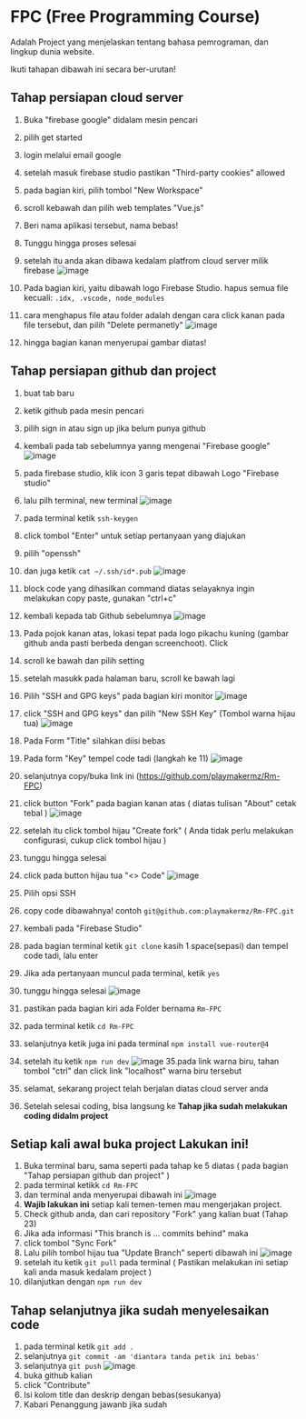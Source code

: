 # FPC (Free Programming Course)

Adalah Project yang menjelaskan tentang bahasa pemrograman, dan lingkup dunia website.

Ikuti tahapan dibawah ini secara ber-urutan!

## Tahap persiapan cloud server

1. Buka "firebase google" didalam mesin pencari
2. pilih get started
3. login melalui email google
4. setelah masuk firebase studio pastikan "Third-party cookies" allowed
5. pada bagian kiri, pilih tombol "New Workspace"
6. scroll kebawah dan pilih web templates "Vue.js"
7. Beri nama aplikasi tersebut, nama bebas!
8. Tunggu hingga proses selesai
9. setelah itu anda akan dibawa kedalam platfrom cloud server milik firebase
![image](https://github.com/user-attachments/assets/571f7ebe-e448-48bf-8065-483b481bff6e)

11. Pada bagian kiri, yaitu dibawah logo Firebase Studio. hapus semua file kecuali: `.idx, .vscode, node_modules`
12. cara menghapus file atau folder adalah dengan cara click kanan pada file tersebut, dan pilih "Delete permanetly"
![image](https://github.com/user-attachments/assets/2bc981ab-a052-45c8-b867-9ee02dcabfa8)
13. hingga bagian kanan menyerupai gambar diatas!

## Tahap persiapan github dan project
1. buat tab baru
1. ketik github pada mesin pencari
2. pilih sign in atau sign up jika belum punya github
3. kembali pada tab sebelumnya yanng mengenai "Firebase google"
![image](https://github.com/user-attachments/assets/4abb1d62-4f9b-4c69-941c-16dac315eb91)

5. pada firebase studio, klik icon 3 garis tepat dibawah Logo "Firebase studio"
6. lalu pilh terminal, new terminal
![image](https://github.com/user-attachments/assets/99d72d97-67ab-4caa-8208-0cec00832c81)
7. pada terminal ketik `ssh-keygen`
8. click tombol "Enter" untuk setiap pertanyaan yang diajukan
9. pilih "openssh"
10. dan juga ketik `cat ~/.ssh/id*.pub`
![image](https://github.com/user-attachments/assets/64384583-daa0-4491-bf97-29e80c031284)

12. block code yang dihasilkan command diatas selayaknya ingin melakukan copy paste, gunakan "ctrl+c"
13. kembali kepada tab Github sebelumnya
![image](https://github.com/user-attachments/assets/7c15d3ec-faa9-4876-9912-fef20b5c0369)
14. Pada pojok kanan atas, lokasi tepat pada logo pikachu kuning (gambar github anda pasti berbeda dengan screenchoot). Click
15. scroll ke bawah dan pilih setting
16. setelah masukk pada halaman baru, scroll ke bawah lagi
17. Pilih "SSH and GPG keys" pada bagian kiri monitor
![image](https://github.com/user-attachments/assets/1dd90bc9-f0a8-46a3-934e-516a288307cf)
18. click "SSH and GPG keys" dan pilih "New SSH Key" (Tombol warna hijau tua)
![image](https://github.com/user-attachments/assets/be865975-a230-4d74-bdc1-a650e35548c2)
19. Pada Form "Title" silahkan diisi bebas
20. Pada form "Key" tempel code tadi (langkah ke 11)
![image](https://github.com/user-attachments/assets/b6f42e8a-3a31-4876-be1c-03e21a93d5fe)
22. selanjutnya copy/buka link ini (https://github.com/playmakermz/Rm-FPC)
23. click button "Fork" pada bagian kanan atas ( diatas tulisan "About" cetak tebal )
![image](https://github.com/user-attachments/assets/feb4bfd8-197f-4825-8f64-c45327ea630d)
24. setelah itu click tombol hijau "Create fork" ( Anda tidak perlu melakukan configurasi, cukup click tombol hijau )
25. tunggu hingga selesai
26. click pada button hijau tua "<> Code"
![image](https://github.com/user-attachments/assets/7295041b-a6f3-47eb-b623-df216669c1ff)
27. Pilih opsi SSH
28. copy code dibawahnya! contoh `git@github.com:playmakermz/Rm-FPC.git`
29. kembali pada "Firebase Studio"
30. pada bagian terminal ketik `git clone` kasih 1 space(sepasi) dan tempel code tadi, lalu enter
31. Jika ada pertanyaan muncul pada terminal, ketik `yes`
32. tunggu hingga selesai
![image](https://github.com/user-attachments/assets/2aaf938c-c739-487a-bb16-139b93810549)

33. pastikan pada bagian kiri ada Folder bernama `Rm-FPC`
34. pada terminal ketik `cd Rm-FPC`
35. selanjutnya ketik juga ini pada terminal `npm install vue-router@4`
36. setelah itu ketik `npm run dev`
![image](https://github.com/user-attachments/assets/53e386b0-6be9-48dd-94f7-3518c0d55574)
35.pada link warna biru, tahan tombol "ctrl" dan click link "localhost" warna biru tersebut
37. selamat, sekarang project telah berjalan diatas cloud server anda
38. Setelah selesai coding, bisa langsung ke **Tahap jika sudah melakukan coding didalm project**


## Setiap kali awal buka project Lakukan ini!
1. Buka terminal baru, sama seperti pada tahap ke 5 diatas ( pada bagian "Tahap persiapan github dan project" )
1. pada terminal ketikk `cd Rm-FPC`
2. dan terminal anda menyerupai dibawah ini
![image](https://github.com/user-attachments/assets/efd76c92-36a7-46b9-95fd-cfe126afa16e)
4. **Wajib lakukan ini** setiap kali temen-temen mau mengerjakan project.
5. Check github anda, dan cari repository "Fork" yang kalian buat (Tahap 23)
6. Jika ada informasi "This branch is ... commits behind" maka
7. click tombol "Sync Fork"
8. Lalu pilih tombol hijau tua "Update Branch" seperti dibawah ini
![image](https://github.com/user-attachments/assets/23034daa-4c64-4909-b9ef-fa220de55b52)
9. setelah itu ketik `git pull` pada terminal ( Pastikan melakukan ini setiap kali anda masuk kedalam project )
10. dilanjutkan dengan `npm run dev`


## Tahap selanjutnya jika sudah menyelesaikan code
1. pada terminal ketik `git add .`
2. selanjutnya `git commit -am 'diantara tanda petik ini bebas'`
3. selanjutnya `git push`
![image](https://github.com/user-attachments/assets/4daf3f1e-4e11-4e0e-9c23-7d3c0d169baa)
4. buka github kalian
5. click "Contribute"
6. Isi kolom title dan deskrip dengan bebas(sesukanya)
7. Kabari Penanggung jawanb jika sudah 
